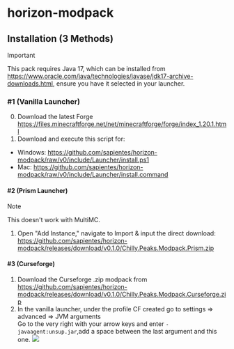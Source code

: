 # horizon-modpack

## Installation (3 Methods)
> [!IMPORTANT]
> This pack requires Java 17, which can be installed from https://www.oracle.com/java/technologies/javase/jdk17-archive-downloads.html, ensure you have it selected in your launcher.

### #1 (Vanilla Launcher)
0. Download the latest Forge https://files.minecraftforge.net/net/minecraftforge/forge/index_1.20.1.html
1. Download and execute this script for: 
- Windows: https://github.com/sapientes/horizon-modpack/raw/v0/include/Launcher/install.ps1
- Mac: https://github.com/sapientes/horizon-modpack/raw/v0/include/Launcher/install.command
#### #2 (Prism Launcher)
> [!NOTE]
> This doesn't work with MultiMC.
1. Open "Add Instance," navigate to Import & input the direct download: https://github.com/sapientes/horizon-modpack/releases/download/v0.1.0/Chilly.Peaks.Modpack.Prism.zip
#### #3 (Curseforge)
1. Download the Curseforge .zip modpack from https://github.com/sapientes/horizon-modpack/releases/download/v0.1.0/Chilly.Peaks.Modpack.Curseforge.zip
2. In the vanilla launcher, under the profile CF created go to settings => advanced => JVM arguments  
   Go to the very right with your arrow keys and enter `-javaagent:unsup.jar`,add a space between the last argument and this one.
![](include/jvm-args.png)
